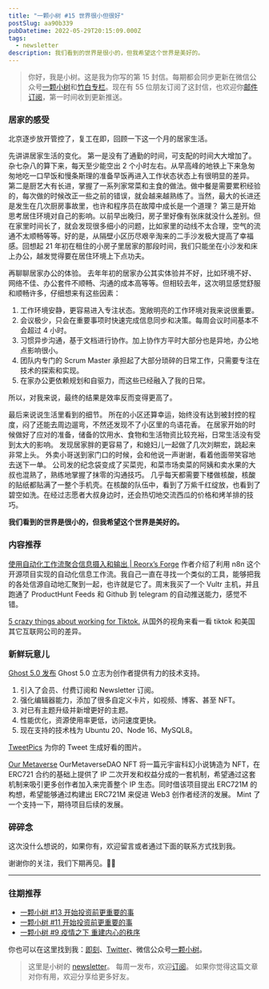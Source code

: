 ```yaml
---
title: "一颗小树 #15 世界很小但很好"
postSlug: aa90b339
pubDatetime: 2022-05-29T20:15:09.000Z
tags:
  - newsletter
description: 我们看到的世界是很小的，但我希望这个世界是美好的。
---
```


> 你好，我是小树。这是我为你写的第 15 封信。每期都会同步更新在微信公众号[一颗小树](https://weixin.sogou.com/weixin?query=a_warm_tree)和[竹白专栏](https://xiaoshu.zhubai.love)。现在有 55 位朋友订阅了这封信，也欢迎你[邮件订阅](https://xiaoshu.zhubai.love)，第一时间收到更新推送。

### 居家的感受

北京逐步放开管控了，复工在即，回顾一下这一个月的居家生活。

先讲讲居家生活的变化。
第一是没有了通勤的时间，可支配的时间大大增加了。杂七杂八的算下来，每天至少能空出 2 个小时左右。从早高峰的地铁上下来急匆匆地吃一口早饭和慢条斯理的准备早饭再进入工作状态状态上有很明显的差异。
第二是厨艺大有长进，掌握了一系列家常菜和主食的做法。做中餐是需要累积经验的，每次做的时候改正一些之前的错误，就会越来越熟练了。当然，最大的长进还是发生在几次厨房事故里，也许和程序员在故障中成长是一个道理？
第三是开始思考居住环境对自己的影响。以前早出晚归，房子里好像有张床就没什么差别。但在家里时间长了，就会发现很多细小的问题，比如家里的动线不太合理，空气的流通不太顺畅等等。好的是，从隔壁小区历尽艰辛淘来的二手沙发极大提高了幸福感。回想起 21 年初在租住的小房子里居家的那段时间，我们只能坐在小沙发和床上办公，越发觉得要在居住环境上下点功夫。

再聊聊居家办公的体验。
去年年初的居家办公其实体验并不好，比如环境不好、网络不佳、办公套件不顺畅、沟通的成本高等等。但相较去年，这次明显感觉舒服和顺畅许多，仔细想来有这些因素：

1. 工作环境安静，更容易进入专注状态。宽敞明亮的工作环境对我来说很重要。
2. 会议极少，只会在重要事项时快速完成信息同步和决策。每周会议时间基本不会超过 4 小时。
3. 习惯异步沟通，基于文档进行协作。加上协作方平时大部分也是异地，办公地点影响很小。
4. 团队内专门的 Scrum Master 承担起了大部分琐碎的日常工作，只需要专注在技术的探索和实现。
5. 在家办公更依赖规划和自驱力，而这些已经融入了我的日常。

所以，对我来说，最终的结果是效率反而变得更高了。

最后来说说生活里看到的细节。
所在的小区还算幸运，始终没有达到被封控的程度，闷了还能去周边遛弯，不然还发现不了小区里的鸟语花香。
在居家开始的时候做好了应对的准备，储备的饮用水、食物和生活物资比较充裕，日常生活没有受到太大的影响。
发现居家胖的更容易了，和媳妇儿一起做了几次刘畊宏，跳起来非常上头。
外卖小哥送到家门口的时候，会和他说一声谢谢，看着他面带笑容地去送下一单。
公司发的纪念袋变成了买菜兜，和菜市场卖菜的阿姨和卖水果的大叔也混熟了，熟练地掌握了抹零的沟通技巧。
几乎每天都需要下楼做核酸，核酸的贴纸都贴满了一整个手机壳。在核酸的队伍中，看到了万紫千红绽放，也看到了碧空如洗。在经过志愿者大叔身边时，还会热切地交流西瓜的价格和烤羊排的技巧。

**我们看到的世界是很小的，但我希望这个世界是美好的。**

### 内容推荐

[使用自动化工作流聚合信息摄入和输出 | Reorx’s Forge](https://reorx.com/blog/sharing-my-footprints-automation/)
作者介绍了利用 n8n 这个开源项目实现的自动化信息工作流。我自己一直在寻找一个类似的工具，能够把我的各处信源自动地汇聚到一起，也许就是它了。周末我买了一个 Vultr 主机，并且跑通了 ProductHunt Feeds 和 Github 到 telegram 的自动推送能力，感觉不错。

[5 crazy things about working for Tiktok.](https://youtu.be/RNUrZFkHXlo)
从国外的视角来看一看 tiktok 和美国其它互联网公司的差异。

### 新鲜玩意儿

[Ghost 5.0 发布](https://ghost.org/changelog/5/)
Ghost 5.0 立志为创作者提供有力的技术支持。

1. 引入了会员、付费订阅和 Newsletter 订阅。
2. 强化编辑器能力，添加了很多自定义卡片，如视频、博客、甚至 NFT。
3. 对已有主题升级并新增更好的主题。
4. 性能优化，资源使用率更低，访问速度更快。
5. 现在支持的技术栈为 Ubuntu 20、Node 16、MySQL8。

[TweetPics](https://tweet.pics/tweetpics?ref=producthunt)
为你的 Tweet 生成好看的图片。

[Our Metaverse](https://www.our-metaverse.xyz/)
OurMetaverseDAO NFT 将一篇元宇宙科幻小说铸造为 NFT，在 ERC721 合约的基础上提供了 IP 二次开发和权益分成的一套机制，希望通过这套机制来吸引更多创作者加入来完善整个 IP 生态。同时借该项目提出 ERC721M 的构想，希望能够通过构建出 ERC721M 来促进 Web3 创作者经济的发展。
Mint 了一个支持一下，期待项目后续的发展。

### 碎碎念

这次没什么想说的，如果你有，欢迎留言或者通过下面的联系方式找到我。

谢谢你的关注，我们下期再见。👋🏻

---

### 往期推荐

- [一颗小树 #13 开始投资前更重要的事](https://xiaoshu.zhubai.love/posts/2137800906510094336)
- [一颗小树 #11 开始投资前更重要的事](https://xiaoshu.zhubai.love/posts/2132745094586081280)
- [一颗小树 #9 疫情之下 重建内心的秩序](https://xiaoshu.zhubai.love/posts/2127657453835132928)

你也可以在这里找到我：[即刻](https://okjk.co/3Vsn5T)、[Twitter](https://twitter.com/yeshu_in_future)、微信公众号[一颗小树](https://weixin.sogou.com/weixin?query=a_warm_tree)。

> 这里是小树的 [newsletter](https://xiaoshu.zhubai.love)。 每周一发布，欢迎[订阅](https://xiaoshu.zhubai.love)。
> 如果你觉得这篇文章对你有用，欢迎分享给更多好友。
